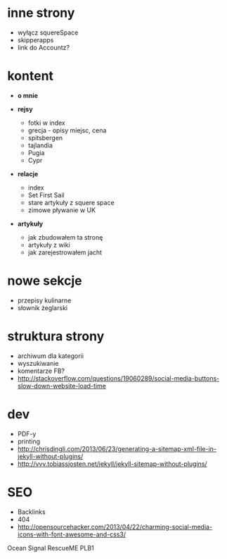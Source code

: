inne strony
===========
* wyłącz squereSpace
* skipperapps
* link do Accountz?

kontent
=========
* **o mnie**

* **rejsy**
    * fotki w index
    * grecja - opisy miejsc, cena
    * spitsbergen
    * tajlandia
    * Pugia
    * Cypr
    
* **relacje**
    * index
    * Set First Sail 
    * stare artykuły z squere space
    * zimowe pływanie w UK
        
* **artykuły**
    * jak zbudowałem ta stronę
    * artykuły z wiki
    * jak zarejestrowałem jacht
    
nowe sekcje
===========
* przepisy kulinarne
* słownik żeglarski


struktura strony
==================
* archiwum dla kategorii
* wyszukiwanie
* komentarze FB?
* <http://stackoverflow.com/questions/19060289/social-media-buttons-slow-down-website-load-time>

dev
====
* PDF-y
* printing
* <http://chrisdingli.com/2013/06/23/generating-a-sitemap-xml-file-in-jekyll-without-plugins/>
* <http://vvv.tobiassjosten.net/jekyll/jekyll-sitemap-without-plugins/>

SEO
=====
* Backlinks
* 404
* <http://opensourcehacker.com/2013/04/22/charming-social-media-icons-with-font-awesome-and-css3/>



Ocean Signal RescueME PLB1